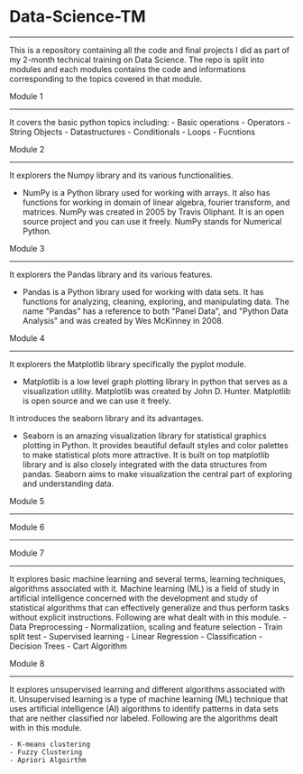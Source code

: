 # Data-Science-TM

-------------------------

This is a repository containing all the code and final projects I did as part of my 2-month technical training on Data Science.
The repo is split into modules and each modules contains the code and informations corresponding to the topics covered in that module.

Module 1
_____________

It covers the basic python topics including:
    - Basic operations
    - Operators
    - String Objects
    - Datastructures
    - Conditionals
    - Loops
    - Fucntions

    
Module 2
_____________

It explorers the Numpy library and its various functionalities.

  - NumPy is a Python library used for working with arrays.
    It also has functions for working in domain of linear algebra, fourier transform, and matrices.
    NumPy was created in 2005 by Travis Oliphant. It is an open source project and you can use it freely.
    NumPy stands for Numerical Python.


Module 3
_____________

It explorers the Pandas library and its various features.

  - Pandas is a Python library used for working with data sets.
    It has functions for analyzing, cleaning, exploring, and manipulating data.
    The name "Pandas" has a reference to both "Panel Data", and "Python Data Analysis" and was created by Wes McKinney in 2008.



Module 4
_____________

It explorers the Matplotlib library specifically the pyplot module.

  - Matplotlib is a low level graph plotting library in python that serves as a visualization utility.
    Matplotlib was created by John D. Hunter.
    Matplotlib is open source and we can use it freely.

It introduces the seaborn library and its advantages.

  - Seaborn is an amazing visualization library for statistical graphics plotting in Python. It provides beautiful default styles and color palettes to make statistical plots more attractive. It is built on top matplotlib       library and is also closely integrated with the data structures from pandas.
    Seaborn aims to make visualization the central part of exploring and understanding data.



Module 5
_____________



Module 6
___________

Module 7
_____________

It explores basic machine learning and several terms, learning techniques, algorithms associated with it. Machine learning (ML) is a field of study in artificial intelligence concerned with the development and study of statistical algorithms that can effectively generalize and thus perform tasks without explicit instructions.
Following are what dealt with in this module.
    - Data Preprocessing
    - Normalizatiion, scaling and feature selection
    - Train split test
    - Supervised learning
        - Linear Regression
        - Classification
    - Decision Trees
    - Cart Algorithm


Module 8
_____________

It explores unsupervised learning and different algorithms associated with it. Unsupervised learning is a type of machine learning (ML) technique that uses artificial intelligence (AI) algorithms to identify patterns in data sets that are neither classified nor labeled. Following are the algorithms dealt with in this module.

    - K-means clustering
    - Fuzzy Clustering
    - Apriori Algoirthm

